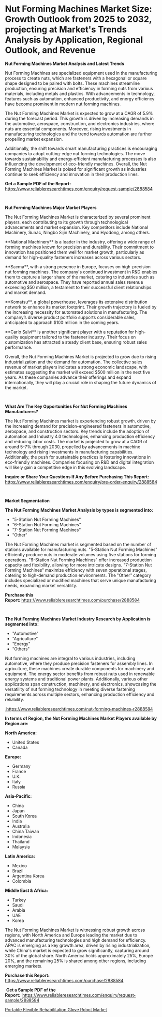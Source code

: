 <p><h1>Nut Forming Machines Market Size: Growth Outlook from 2025 to 2032, projecting at Market's Trends Analysis by Application, Regional Outlook, and Revenue</h1></p><p><strong>Nut Forming Machines Market Analysis and Latest Trends</strong></p>
<p><p>Nut Forming Machines are specialized equipment used in the manufacturing process to create nuts, which are fasteners with a hexagonal or square shape designed to be paired with bolts. These machines streamline production, ensuring precision and efficiency in forming nuts from various materials, including metals and plastics. With advancements in technology, features such as automation, enhanced productivity, and energy efficiency have become prominent in modern nut forming machines.</p><p>The Nut Forming Machines Market is expected to grow at a CAGR of 5.9% during the forecast period. This growth is driven by increasing demands in the automotive, aerospace, construction, and electronics industries, where nuts are essential components. Moreover, rising investments in manufacturing technologies and the trend towards automation are further propelling market expansion. </p><p>Additionally, the shift towards smart manufacturing practices is encouraging companies to adopt cutting-edge nut forming technologies. The move towards sustainability and energy-efficient manufacturing processes is also influencing the development of eco-friendly machines. Overall, the Nut Forming Machines Market is poised for significant growth as industries continue to seek efficiency and innovation in their production lines.</p></p>
<p><strong>Get a Sample PDF of the Report:&nbsp;</strong> <a href="https://www.reliableresearchtimes.com/enquiry/request-sample/2888584?utm_campaign=3442&utm_medium=2&utm_source=Github&utm_content=ia&utm_term=14032025&utm_id=nut-forming-machines">https://www.reliableresearchtimes.com/enquiry/request-sample/2888584</a></p>
<p>&nbsp;</p>
<p><strong>Nut Forming Machines Major Market Players</strong></p>
<p><p>The Nut Forming Machines Market is characterized by several prominent players, each contributing to its growth through technological advancements and market expansion. Key competitors include National Machinery, Sunac, Ningbo Sijin Machinery, and Hyodong, among others.</p><p>**National Machinery** is a leader in the industry, offering a wide range of forming machines known for precision and durability. Their commitment to innovation has positioned them well for market growth, particularly as demand for high-quality fasteners increases across various sectors.</p><p>**Sacma**, with a strong presence in Europe, focuses on high-precision nut forming machines. The company's continued investment in R&D enables them to capture a larger share of the market, catering to industries such as automotive and aerospace. They have reported annual sales revenue exceeding $50 million, a testament to their successful client relationships and market demand.</p><p>**Komatsu**, a global powerhouse, leverages its extensive distribution network to enhance its market footprint. Their growth trajectory is fueled by the increasing necessity for automated solutions in manufacturing. The company’s diverse product portfolio supports considerable sales, anticipated to approach $100 million in the coming years.</p><p>**Carlo Salvi** is another significant player with a reputation for high-quality equipment tailored to the fastener industry. Their focus on customization has attracted a steady client base, ensuring robust sales performance.</p><p>Overall, the Nut Forming Machines Market is projected to grow due to rising industrialization and the demand for automation. The collective sales revenue of market players indicates a strong economic landscape, with estimates suggesting the market will exceed $500 million in the next five years. As these companies advance their offerings and expand internationally, they will play a crucial role in shaping the future dynamics of the market.</p></p>
<p>&nbsp;</p>
<p><strong>What Are The Key Opportunities For Nut Forming Machines Manufacturers?</strong></p>
<p><p>The Nut Forming Machines market is experiencing robust growth, driven by the increasing demand for precision-engineered fasteners in automotive, aerospace, and construction sectors. Key trends include the adoption of automation and Industry 4.0 technologies, enhancing production efficiency and reducing labor costs. The market is projected to grow at a CAGR of around 5-7% through 2030, propelled by advancements in machine technology and rising investments in manufacturing capabilities. Additionally, the push for sustainable practices is fostering innovations in eco-friendly machines. Companies focusing on R&D and digital integration will likely gain a competitive edge in this evolving landscape.</p></p>
<p><strong>Inquire or Share Your Questions If Any Before Purchasing This Report:</strong> <a href="https://www.reliableresearchtimes.com/enquiry/pre-order-enquiry/2888584?utm_campaign=3442&utm_medium=2&utm_source=Github&utm_content=ia&utm_term=14032025&utm_id=nut-forming-machines">https://www.reliableresearchtimes.com/enquiry/pre-order-enquiry/2888584</a></p>
<p>&nbsp;</p>
<p><strong>Market Segmentation</strong></p>
<p><strong>The Nut Forming Machines Market Analysis by types is segmented into:</strong></p>
<p><ul><li>"5-Station Nut Forming Machines"</li><li>"6-Station Nut Forming Machines"</li><li>"7-Station Nut Forming Machines"</li><li>"Other"</li></ul></p>
<p><p>The Nut Forming Machines market is segmented based on the number of stations available for manufacturing nuts. "5-Station Nut Forming Machines" efficiently produce nuts in moderate volumes using five stations for forming operations. "6-Station Nut Forming Machines" offer increased production capacity and flexibility, allowing for more intricate designs. "7-Station Nut Forming Machines" maximize efficiency with seven operational stages, catering to high-demand production environments. The "Other" category includes specialized or modified machines that serve unique manufacturing needs, expanding market versatility.</p></p>
<p><strong>Purchase this Report:&nbsp;</strong><a href="https://www.reliableresearchtimes.com/purchase/2888584?utm_campaign=3442&utm_medium=2&utm_source=Github&utm_content=ia&utm_term=14032025&utm_id=nut-forming-machines">https://www.reliableresearchtimes.com/purchase/2888584</a></p>
<p>&nbsp;</p>
<p><strong>The Nut Forming Machines Market Industry Research by Application is segmented into:</strong></p>
<p><ul><li>"Automotive"</li><li>"Agriculture"</li><li>"Energy"</li><li>"Others"</li></ul></p>
<p><p>Nut forming machines are integral to various industries, including automotive, where they produce precision fasteners for assembly lines. In agriculture, these machines create durable components for machinery and equipment. The energy sector benefits from robust nuts used in renewable energy systems and traditional power plants. Additionally, various other applications span construction, machinery, and electronics, showcasing the versatility of nut forming technology in meeting diverse fastening requirements across multiple sectors, enhancing production efficiency and reliability.</p></p>
<p><a href="https://www.reliableresearchtimes.com/nut-forming-machines-r2888584?utm_campaign=3442&utm_medium=2&utm_source=Github&utm_content=ia&utm_term=14032025&utm_id=nut-forming-machines">&nbsp;https://www.reliableresearchtimes.com/nut-forming-machines-r2888584</a></p>
<p><strong>In terms of Region, the Nut Forming Machines Market Players available by Region are:</strong></p>
<p>
    <p> <strong> North America: </strong>
        <ul>
            <li>United States</li>
            <li>Canada</li>
        </ul>
        </p> 
    <p> <strong> Europe: </strong>
        <ul>
            <li>Germany</li>
            <li>France</li>
            <li>U.K.</li>
            <li>Italy</li>
            <li>Russia</li>
        </ul>
        </p> 
    <p> <strong> Asia-Pacific: </strong>
        <ul>
            <li>China</li>
            <li>Japan</li>
            <li>South Korea</li>
            <li>India</li>
            <li>Australia</li>
            <li>China Taiwan</li>
            <li>Indonesia</li>
            <li>Thailand</li>
            <li>Malaysia</li>
        </ul>
        </p> 
    <p> <strong> Latin America: </strong>
        <ul>
            <li>Mexico</li>
            <li>Brazil</li>
            <li>Argentina Korea</li>
            <li>Colombia</li>
        </ul>
        </p> 
    <p> <strong> Middle East & Africa: </strong>
        <ul>
            <li>Turkey</li>
            <li>Saudi</li>
            <li>Arabia</li>
            <li>UAE</li>
            <li>Korea</li>
        </ul>
    </p>
    </p>
<p><p>The Nut Forming Machines Market is witnessing robust growth across regions, with North America and Europe leading the market due to advanced manufacturing technologies and high demand for efficiency. APAC is emerging as a key growth area, driven by rising industrialization, while China's market is expected to grow significantly, capturing around 30% of the global share. North America holds approximately 25%, Europe 20%, and the remaining 25% is shared among other regions, including emerging markets.</p></p>
<p><strong>Purchase this Report: </strong><a href="https://www.reliableresearchtimes.com/purchase/2888584?utm_campaign=3442&utm_medium=2&utm_source=Github&utm_content=ia&utm_term=14032025&utm_id=nut-forming-machines">https://www.reliableresearchtimes.com/purchase/2888584</a></p>
<p>&nbsp;<strong>Get a Sample PDF of the Report:&nbsp;&nbsp;</strong><a href="https://www.reliableresearchtimes.com/enquiry/request-sample/2888584?utm_campaign=3442&utm_medium=2&utm_source=Github&utm_content=ia&utm_term=14032025&utm_id=nut-forming-machines">https://www.reliableresearchtimes.com/enquiry/request-sample/2888584</a></p>
<p><strong></strong></p>
<p><p><a href="https://github.com/wynonachirei9/Market-Research-Report-List-1/blob/main/portable-flexible-rehabilitation-glove-robot-market.md?utm_campaign=3442&utm_medium=2&utm_source=Github&utm_content=ia&utm_term=14032025&utm_id=nut-forming-machines">Portable Flexible Rehabilitation Glove Robot Market</a></p></p>